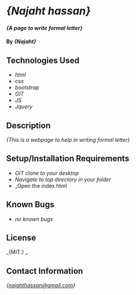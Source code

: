 # _{Najaht hassan}_
#### _{A page to write formal letter}_

#### By _**{Najaht}**_

## Technologies Used

* _html_
* _css_
* _bootstrap_
* _GIT_
* _JS_
* _Jquery_


## Description

_{This is a webpage to help in writing formal letter}_

## Setup/Installation Requirements

* _GIT clone to your desktop_
* _Navigate to top directory in your folder_
* _Open the index.html

## Known Bugs

* _no  known bugs_


## License

_{MIT.}
_
## Contact Information

_{najahthassan@gmail.com}_